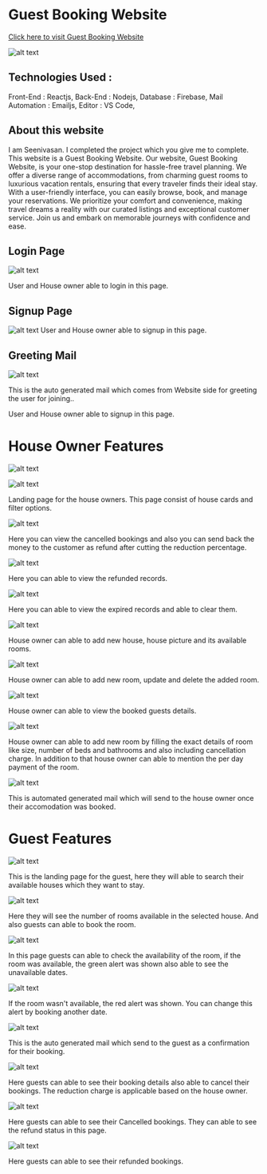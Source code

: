 
# Guest Booking Website
[Click here to visit Guest Booking Website](https://guest-rooms-booking.netlify.app/)

![alt text](https://raw.githubusercontent.com/SEENIVASANIT/wd301/main/demo/Screenshot%202023-10-29%20155919.png) 

## Technologies Used : 
Front-End : Reactjs,
Back-End : Nodejs,
Database : Firebase,
Mail Automation : Emailjs,
Editor : VS Code,

## About this website
I am Seenivasan. I completed the project which you give me to complete. This website is a Guest Booking Website. Our website, Guest Booking Website, is your one-stop destination for hassle-free travel planning. We offer a diverse range of accommodations, from charming guest rooms to luxurious vacation rentals, ensuring that every traveler finds their ideal stay. With a user-friendly interface, you can easily browse, book, and manage your reservations. We prioritize your comfort and convenience, making travel dreams a reality with our curated listings and exceptional customer service. Join us and embark on memorable journeys with confidence and ease.

## Login Page

![alt text](https://raw.githubusercontent.com/SEENIVASANIT/wd301/main/demo/Screenshot%202023-10-30%20151518.png)

User and House owner able to login in this page.

## Signup Page

![alt text](https://raw.githubusercontent.com/SEENIVASANIT/wd301/main/demo/Screenshot%202023-10-30%20151611.png)
User and House owner able to signup in this page.

## Greeting Mail

![alt text](https://raw.githubusercontent.com/SEENIVASANIT/wd301/main/demo/greeting.png)

This is the auto generated mail which comes from Website side for greeting the user for joining..

User and House owner able to signup in this page.

# House Owner Features

![alt text](https://raw.githubusercontent.com/SEENIVASANIT/wd301/main/demo/Screenshot%202023-10-30%20133941.png)

![alt text](https://raw.githubusercontent.com/SEENIVASANIT/wd301/main/demo/Screenshot%202023-10-30%20134034.png)

Landing page for the house owners. This page consist of house cards and filter options.

![alt text](https://raw.githubusercontent.com/SEENIVASANIT/wd301/main/demo/Screenshot%202023-10-30%20134216.png)

Here you can view the cancelled bookings and also you can send back the money to the customer as refund after cutting the reduction percentage.

![alt text](https://raw.githubusercontent.com/SEENIVASANIT/wd301/main/demo/Screenshot%202023-10-30%20134240.png)

Here you can able to view the refunded records.

![alt text](https://raw.githubusercontent.com/SEENIVASANIT/wd301/main/demo/Screenshot%202023-10-30%20134555.png)

Here you can able to view the expired records and able to clear them.

![alt text](https://raw.githubusercontent.com/SEENIVASANIT/wd301/main/demo/Screenshot%202023-10-30%20154907.png)

House owner can able to add new house, house picture and its available rooms.

![alt text](https://raw.githubusercontent.com/SEENIVASANIT/wd301/main/demo/Screenshot%202023-10-30%20135144.png)

House owner can able to add new room, update and delete the added room.

![alt text](https://raw.githubusercontent.com/SEENIVASANIT/wd301/main/demo/Screenshot%202023-10-30%20135239.png)

House owner can able to view the booked guests details.

![alt text](https://raw.githubusercontent.com/SEENIVASANIT/wd301/main/demo/Screenshot%202023-10-30%20135211.png)

House owner can able to add new room by filling the exact details of room like size, number of beds and bathrooms and also including cancellation charge. In addition to that house owner can able to mention the per day payment of the room. 

![alt text](https://raw.githubusercontent.com/SEENIVASANIT/wd301/main/demo/Screenshot%202023-10-30%20135432.png)

This is automated generated mail which will send to the house owner once their accomodation was booked.

# Guest Features

![alt text](https://raw.githubusercontent.com/SEENIVASANIT/wd301/main/demo/Screenshot%202023-10-30%20132501.png)

This is the landing page for the guest, here they will able to search their available houses which they want to stay.

![alt text](https://raw.githubusercontent.com/SEENIVASANIT/wd301/main/demo/Screenshot%202023-10-30%20133515.png)

Here they will see the number of rooms available in the selected house. And also guests can able to book the room.

![alt text](https://raw.githubusercontent.com/SEENIVASANIT/wd301/main/demo/Screenshot%202023-10-30%20133744.png)

In this page guests can able to check the availability of the room, if the room was available, the green alert was shown also able to see the unavailable dates.

![alt text](https://raw.githubusercontent.com/SEENIVASANIT/wd301/main/demo/Screenshot%202023-10-30%20133724.png)

If the room wasn't available, the red alert was shown. You can change this alert by booking another date.

![alt text](https://raw.githubusercontent.com/SEENIVASANIT/wd301/main/demo/Screenshot%202023-10-30%20150420.png)

This is the auto generated mail which send to the guest as a confirmation for their booking.

![alt text](https://raw.githubusercontent.com/SEENIVASANIT/wd301/main/demo/Screenshot%202023-10-30%20132648.png)

Here guests can able to see their booking details also able to cancel their bookings. The reduction charge is applicable based on the house owner.

![alt text](https://raw.githubusercontent.com/SEENIVASANIT/wd301/main/demo/Screenshot%202023-10-30%20133338.png)

Here guests can able to see their Cancelled bookings. They can able to see the refund status in this page.

![alt text](https://raw.githubusercontent.com/SEENIVASANIT/wd301/main/demo/Screenshot%202023-10-30%20161726.png)

Here guests can able to see their refunded bookings.
